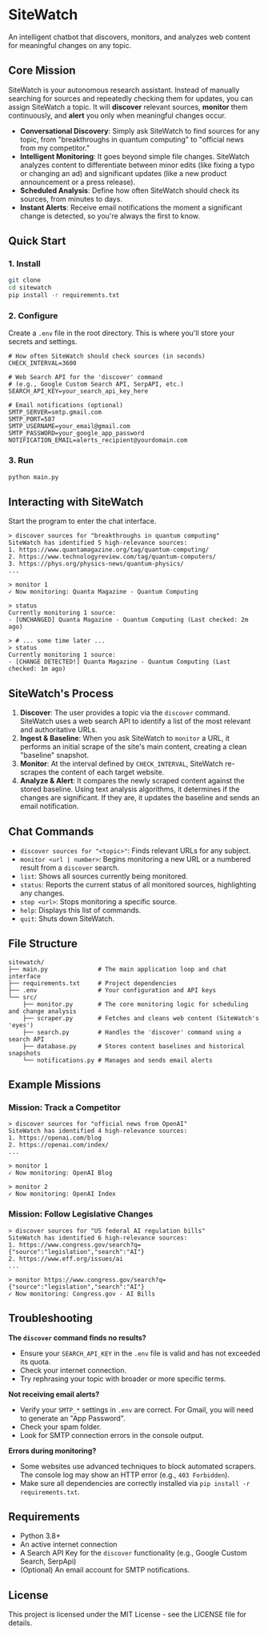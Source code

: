 # SiteWatch

An intelligent chatbot that discovers, monitors, and analyzes web content for meaningful changes on any topic.

## Core Mission

SiteWatch is your autonomous research assistant. Instead of manually searching for sources and repeatedly checking them for updates, you can assign SiteWatch a topic. It will **discover** relevant sources, **monitor** them continuously, and **alert** you only when meaningful changes occur.

  - **Conversational Discovery**: Simply ask SiteWatch to find sources for any topic, from "breakthroughs in quantum computing" to "official news from my competitor."
  - **Intelligent Monitoring**: It goes beyond simple file changes. SiteWatch analyzes content to differentiate between minor edits (like fixing a typo or changing an ad) and significant updates (like a new product announcement or a press release).
  - **Scheduled Analysis**: Define how often SiteWatch should check its sources, from minutes to days.
  - **Instant Alerts**: Receive email notifications the moment a significant change is detected, so you're always the first to know.

## Quick Start

### 1\. Install

```bash
git clone
cd sitewatch
pip install -r requirements.txt
```

### 2\. Configure

Create a `.env` file in the root directory. This is where you'll store your secrets and settings.

```env
# How often SiteWatch should check sources (in seconds)
CHECK_INTERVAL=3600

# Web Search API for the 'discover' command
# (e.g., Google Custom Search API, SerpAPI, etc.)
SEARCH_API_KEY=your_search_api_key_here

# Email notifications (optional)
SMTP_SERVER=smtp.gmail.com
SMTP_PORT=587
SMTP_USERNAME=your_email@gmail.com
SMTP_PASSWORD=your_google_app_password
NOTIFICATION_EMAIL=alerts_recipient@yourdomain.com
```

### 3\. Run

```bash
python main.py
```

## Interacting with SiteWatch

Start the program to enter the chat interface.

```
> discover sources for "breakthroughs in quantum computing"
SiteWatch has identified 5 high-relevance sources:
1. https://www.quantamagazine.org/tag/quantum-computing/
2. https://www.technologyreview.com/tag/quantum-computers/
3. https://phys.org/physics-news/quantum-physics/
...

> monitor 1
✓ Now monitoring: Quanta Magazine - Quantum Computing

> status
Currently monitoring 1 source:
- [UNCHANGED] Quanta Magazine - Quantum Computing (Last checked: 2m ago)

> # ... some time later ...
> status
Currently monitoring 1 source:
- [CHANGE DETECTED!] Quanta Magazine - Quantum Computing (Last checked: 1m ago)
```

## SiteWatch's Process

1.  **Discover**: The user provides a topic via the `discover` command. SiteWatch uses a web search API to identify a list of the most relevant and authoritative URLs.
2.  **Ingest & Baseline**: When you ask SiteWatch to `monitor` a URL, it performs an initial scrape of the site's main content, creating a clean "baseline" snapshot.
3.  **Monitor**: At the interval defined by `CHECK_INTERVAL`, SiteWatch re-scrapes the content of each target website.
4.  **Analyze & Alert**: It compares the newly scraped content against the stored baseline. Using text analysis algorithms, it determines if the changes are significant. If they are, it updates the baseline and sends an email notification.

## Chat Commands

  - `discover sources for "<topic>"`: Finds relevant URLs for any subject.
  - `monitor <url | number>`: Begins monitoring a new URL or a numbered result from a `discover` search.
  - `list`: Shows all sources currently being monitored.
  - `status`: Reports the current status of all monitored sources, highlighting any changes.
  - `stop <url>`: Stops monitoring a specific source.
  - `help`: Displays this list of commands.
  - `quit`: Shuts down SiteWatch.

## File Structure

```
sitewatch/
├── main.py              # The main application loop and chat interface
├── requirements.txt     # Project dependencies
├── .env                 # Your configuration and API keys
└── src/
    ├── monitor.py       # The core monitoring logic for scheduling and change analysis
    ├── scraper.py       # Fetches and cleans web content (SiteWatch's 'eyes')
    ├── search.py        # Handles the 'discover' command using a search API
    ├── database.py      # Stores content baselines and historical snapshots
    └── notifications.py # Manages and sends email alerts
```

## Example Missions

### Mission: Track a Competitor

```
> discover sources for "official news from OpenAI"
SiteWatch has identified 4 high-relevance sources:
1. https://openai.com/blog
2. https://openai.com/index/
...

> monitor 1
✓ Now monitoring: OpenAI Blog

> monitor 2
✓ Now monitoring: OpenAI Index
```

### Mission: Follow Legislative Changes

```
> discover sources for "US federal AI regulation bills"
SiteWatch has identified 6 high-relevance sources:
1. https://www.congress.gov/search?q={"source":"legislation","search":"AI"}
2. https://www.eff.org/issues/ai
...

> monitor https://www.congress.gov/search?q={"source":"legislation","search":"AI"}
✓ Now monitoring: Congress.gov - AI Bills
```

## Troubleshooting

**The `discover` command finds no results?**

  - Ensure your `SEARCH_API_KEY` in the `.env` file is valid and has not exceeded its quota.
  - Check your internet connection.
  - Try rephrasing your topic with broader or more specific terms.

**Not receiving email alerts?**

  - Verify your `SMTP_*` settings in `.env` are correct. For Gmail, you will need to generate an "App Password".
  - Check your spam folder.
  - Look for SMTP connection errors in the console output.

**Errors during monitoring?**

  - Some websites use advanced techniques to block automated scrapers. The console log may show an HTTP error (e.g., `403 Forbidden`).
  - Make sure all dependencies are correctly installed via `pip install -r requirements.txt`.

## Requirements

  - Python 3.8+
  - An active internet connection
  - A Search API Key for the `discover` functionality (e.g., Google Custom Search, SerpApi)
  - (Optional) An email account for SMTP notifications.

## License

This project is licensed under the MIT License - see the LICENSE file for details.